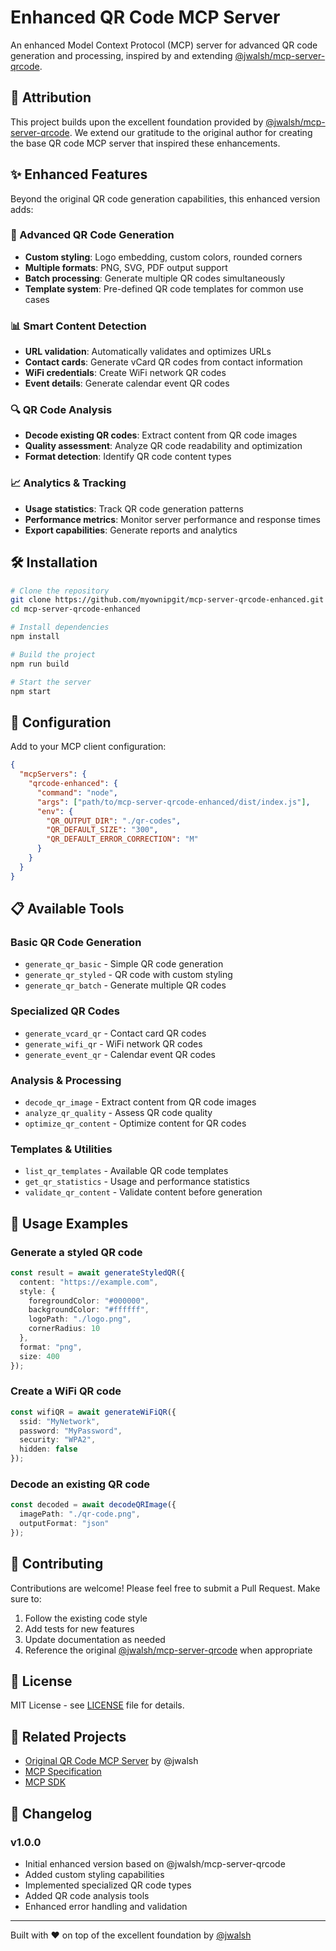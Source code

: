 # Enhanced QR Code MCP Server

An enhanced Model Context Protocol (MCP) server for advanced QR code generation and processing, inspired by and extending [@jwalsh/mcp-server-qrcode](https://github.com/jwalsh/mcp-server-qrcode).

## 🙏 Attribution

This project builds upon the excellent foundation provided by [@jwalsh/mcp-server-qrcode](https://github.com/jwalsh/mcp-server-qrcode). We extend our gratitude to the original author for creating the base QR code MCP server that inspired these enhancements.

## ✨ Enhanced Features

Beyond the original QR code generation capabilities, this enhanced version adds:

### 🚀 Advanced QR Code Generation
- **Custom styling**: Logo embedding, custom colors, rounded corners
- **Multiple formats**: PNG, SVG, PDF output support
- **Batch processing**: Generate multiple QR codes simultaneously
- **Template system**: Pre-defined QR code templates for common use cases

### 📊 Smart Content Detection
- **URL validation**: Automatically validates and optimizes URLs
- **Contact cards**: Generate vCard QR codes from contact information
- **WiFi credentials**: Create WiFi network QR codes
- **Event details**: Generate calendar event QR codes

### 🔍 QR Code Analysis
- **Decode existing QR codes**: Extract content from QR code images
- **Quality assessment**: Analyze QR code readability and optimization
- **Format detection**: Identify QR code content types

### 📈 Analytics & Tracking
- **Usage statistics**: Track QR code generation patterns
- **Performance metrics**: Monitor server performance and response times
- **Export capabilities**: Generate reports and analytics

## 🛠 Installation

```bash
# Clone the repository
git clone https://github.com/myownipgit/mcp-server-qrcode-enhanced.git
cd mcp-server-qrcode-enhanced

# Install dependencies
npm install

# Build the project
npm run build

# Start the server
npm start
```

## 🔧 Configuration

Add to your MCP client configuration:

```json
{
  "mcpServers": {
    "qrcode-enhanced": {
      "command": "node",
      "args": ["path/to/mcp-server-qrcode-enhanced/dist/index.js"],
      "env": {
        "QR_OUTPUT_DIR": "./qr-codes",
        "QR_DEFAULT_SIZE": "300",
        "QR_DEFAULT_ERROR_CORRECTION": "M"
      }
    }
  }
}
```

## 📋 Available Tools

### Basic QR Code Generation
- `generate_qr_basic` - Simple QR code generation
- `generate_qr_styled` - QR code with custom styling
- `generate_qr_batch` - Generate multiple QR codes

### Specialized QR Codes
- `generate_vcard_qr` - Contact card QR codes
- `generate_wifi_qr` - WiFi network QR codes
- `generate_event_qr` - Calendar event QR codes

### Analysis & Processing
- `decode_qr_image` - Extract content from QR code images
- `analyze_qr_quality` - Assess QR code quality
- `optimize_qr_content` - Optimize content for QR codes

### Templates & Utilities
- `list_qr_templates` - Available QR code templates
- `get_qr_statistics` - Usage and performance statistics
- `validate_qr_content` - Validate content before generation

## 📖 Usage Examples

### Generate a styled QR code
```typescript
const result = await generateStyledQR({
  content: "https://example.com",
  style: {
    foregroundColor: "#000000",
    backgroundColor: "#ffffff",
    logoPath: "./logo.png",
    cornerRadius: 10
  },
  format: "png",
  size: 400
});
```

### Create a WiFi QR code
```typescript
const wifiQR = await generateWiFiQR({
  ssid: "MyNetwork",
  password: "MyPassword",
  security: "WPA2",
  hidden: false
});
```

### Decode an existing QR code
```typescript
const decoded = await decodeQRImage({
  imagePath: "./qr-code.png",
  outputFormat: "json"
});
```

## 🤝 Contributing

Contributions are welcome! Please feel free to submit a Pull Request. Make sure to:

1. Follow the existing code style
2. Add tests for new features
3. Update documentation as needed
4. Reference the original [@jwalsh/mcp-server-qrcode](https://github.com/jwalsh/mcp-server-qrcode) when appropriate

## 📄 License

MIT License - see [LICENSE](LICENSE) file for details.

## 🔗 Related Projects

- [Original QR Code MCP Server](https://github.com/jwalsh/mcp-server-qrcode) by @jwalsh
- [MCP Specification](https://github.com/modelcontextprotocol/specification)
- [MCP SDK](https://github.com/modelcontextprotocol/sdk)

## 📝 Changelog

### v1.0.0
- Initial enhanced version based on @jwalsh/mcp-server-qrcode
- Added custom styling capabilities
- Implemented specialized QR code types
- Added QR code analysis tools
- Enhanced error handling and validation

---

Built with ❤️ on top of the excellent foundation by [@jwalsh](https://github.com/jwalsh)
